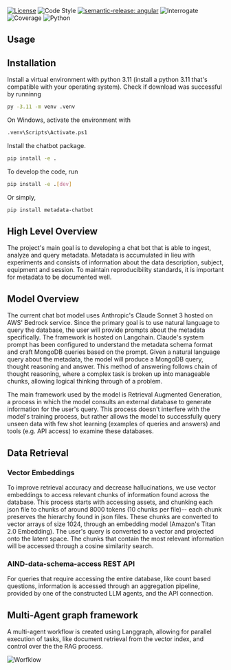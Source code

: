[![License](https://img.shields.io/badge/license-MIT-brightgreen)](LICENSE)
![Code Style](https://img.shields.io/badge/code%20style-black-black)
[![semantic-release: angular](https://img.shields.io/badge/semantic--release-angular-e10079?logo=semantic-release)](https://github.com/semantic-release/semantic-release)
![Interrogate](https://img.shields.io/badge/interrogate-48.8%25-red)
![Coverage](https://img.shields.io/badge/coverage-100%25-brightgreen?logo=codecov)
![Python](https://img.shields.io/badge/python->=3.11-blue?logo=python)

## Usage

## Installation

Install a virtual environment with python 3.11 (install a python 3.11 that's compatible with your operating system). Check if download was successful by runninng

```bash
py -3.11 -m venv .venv
```

On Windows, activate the environment with

```bash
.venv\Scripts\Activate.ps1
```

Install the chatbot package.

```bash
pip install -e .
```

To develop the code, run

```bash
pip install -e .[dev]
```

Or simply,

```bash
pip install metadata-chatbot
```

## High Level Overview

The project's main goal is to developing a chat bot that is able to ingest, analyze and query metadata. Metadata is accumulated in lieu with experiments and consists of information about the data description, subject, equipment and session. To maintain reproducibility standards, it is important for metadata to be documented well.

## Model Overview

The current chat bot model uses Anthropic's Claude Sonnet 3 hosted on AWS' Bedrock service. Since the primary goal is to use natural language to query the database, the user will provide prompts about the metadata specifically. The framework is hosted on Langchain. Claude's system prompt has been configured to understand the metadata schema format and craft MongoDB queries based on the prompt. Given a natural language query about the metadata, the model will produce a MongoDB query, thought reasoning and answer. This method of answering follows chain of thought reasoning, where a complex task is broken up into manageable chunks, allowing logical thinking through of a problem. 

The main framework used by the model is Retrieval Augmented Generation, a process in which the model consults an external database to generate information for the user's query. This process doesn't interfere with the model's training process, but rather allows the model to successfully query unseen data with few shot learning (examples of queries and answers) and tools (e.g. API access) to examine these databases.

## Data Retrieval

### Vector Embeddings

To improve retrieval accuracy and decrease hallucinations, we use vector embeddings to access relevant chunks of information found across the database. This process starts with accessing assets, and chunking each json file to chunks of around 8000 tokens (10 chunks per file)-- each chunk preserves the hierarchy found in json files. These chunks are converted to vector arrays of size 1024, through an embedding model (Amazon's Titan 2.0 Embedding). The user's query is converted to a vector and projected onto the latent space. The chunks that contain the most relevant information will be accessed through a cosine similarity search.

### AIND-data-schema-access REST API

For queries that require accessing the entire database, like count based questions, information is accessed through an aggregation pipeline, provided by one of the constructed LLM agents, and the API connection.

## Multi-Agent graph framework
A multi-agent workflow is created using Langgraph, allowing for parallel execution of tasks, like document retrieval from the vector index, and control over the the RAG process.

![Worfklow](multi-agent-workflow-11-01.jpeg)

